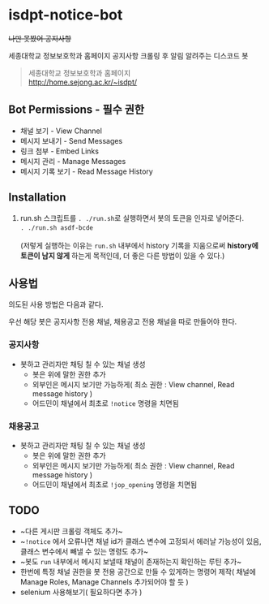# isdpt-notice-bot
~~나만 못봤어 공지사항~~

세종대학교 정보보호학과 홈페이지 공지사항 크롤링 후 알림 알려주는 디스코드 봇

> 세종대학교 정보보호학과 홈페이지 \
> http://home.sejong.ac.kr/~isdpt/

## Bot Permissions - 필수 권한
* 채널 보기 - View Channel
* 메시지 보내기 - Send Messages
* 링크 첨부 - Embed Links
* 메시지 관리 - Manage Messages
* 메시지 기록 보기 - Read Message History

## Installation
1. run.sh 스크립트를 `. ./run.sh`로 실행하면서 봇의 토큰을 인자로 넣어준다. \
`. ./run.sh asdf-bcde` \
\
(저렇게 실행하는 이유는 `run.sh` 내부에서 history 기록을 지움으로써 **history에 토큰이 남지 않게** 하는게 목적인데, 더 좋은 다른 방법이 있을 수 있다.)

## 사용법
의도된 사용 방법은 다음과 같다.

우선 해당 봇은 공지사항 전용 채널, 채용공고 전용 채널을 따로 만들어야 한다.

### 공지사항
* 봇하고 관리자만 채팅 칠 수 있는 채널 생성
  * 봇은 위에 말한 권한 추가
  * 외부인은 메시지 보기만 가능하게( 최소 권한 : View channel, Read message history )
  * 어드민이 채널에서 최초로 `!notice` 명령을 치면됨

### 채용공고
* 봇하고 관리자만 채팅 칠 수 있는 채널 생성
  * 봇은 위에 말한 권한 추가
  * 외부인은 메시지 보기만 가능하게( 최소 권한 : View channel, Read message history )
  * 어드민이 채널에서 최초로 `!jop_opening` 명령을 치면됨


## TODO
* ~다른 게시판 크롤링 객체도 추가~
* ~`!notice` 에서 오류나면 채널 id가 클래스 변수에 고정되서 에러날 가능성이 있음, 클래스 변수에서 빼낼 수 있는 명령도 추가~
* ~봇도 `run` 내부에서 메시지 보낼때 채널이 존재하는지 확인하는 루틴 추가~
* 한번에 특정 채널 권한을 봇 전용 공간으로 만들 수 있게하는 명령어 제작( 채널에 Manage Roles, Manage Channels 추가되어야 할 듯 )
* selenium 사용해보기( 필요하다면 추가 )
